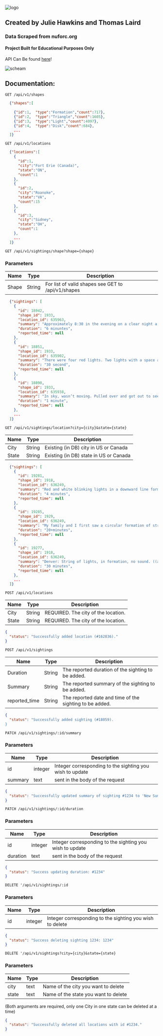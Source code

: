 ![logo](public/ufo-track-logo.png?raw=true)
## Created by Julie Hawkins and Thomas Laird
### Data Scraped from nuforc.org
#### Project Built for Educational Purposes Only

API Can Be found [here](https://ufo-tracker-thawk.herokuapp.com/)!

![scheam](UFO-Schema.png?raw=true)

## Documentation:

`GET /api/v1/shapes`
```json
  {"shapes":[
    
    {"id":1,  "type":"Formation","count":717},
    {"id":2,  "type":"Triangle","count":1605},
    {"id":3,  "type":"Light","count":4097},
    {"id":4,  "type":"Disk","count":684},
    ...
  ]}
```

`GET /api/v1/locations`
```json
  {"locations":[
    {
      "id":1,
      "city":"Fort Erie (Canada)",
      "state":"ON",
      "count":1
    },
    {
      "id":2,
      "city":"Roanoke",
      "state":"VA",
      "count":15
    },
    {
      "id":3,
      "city":"Sidney",
      "state":"OH",
      "count":1
    },
    ...
  ]}
```

`GET /api/v1/sightings/shape?shape={shape}`
### Parameters
| Name | Type |  Description |
| ---- | ---- | ------------ |
| Shape | String | For list of valid shapes see GET to /api/v1/shapes |
```json
  {"sightings": [
    {
      "id": 18942,
      "shape_id": 1933,
      "location_id": 635963,
      "summary": "Approximately 8:30 in the evening on a clear night a two red lights moving equal distance apart from each other moved from East to West",
      "duration": "6 minuntes",
      "reported_time": null
    },
    {
      "id": 18851,
      "shape_id": 1933,
      "location_id": 635902,
      "summary": "There were four red lights. Two lights with a space and then two more lights. They were horizontal. Flashed on for two seconds, then of",
      "duration": "30 second",
      "reported_time": null
    },
    {
      "id": 18890,
      "shape_id": 1933,
      "location_id": 635938,
      "summary": "In sky, wasn’t moving. Pulled over and got out to see it and it was gone in under 5 seconds",
      "duration": "1 minute",
      "reported_time": null
    },
    ...
  ]}
```

`GET /api/v1/sightings/location?city={city}&state={state}`

| Name | Type |  Description |
| ---- | ---- | ------------ |
| City | String | Existing (in DB) city in US or Canada|
| State | String | Existing (in DB) state in US or Canada|
```json
  {"sightings": [
    {
      "id": 19281,
      "shape_id": 1918,
      "location_id": 636249,
      "summary": "Red and white blinking lights in a downward line formation. Traveled from east to west maybe 25 miles then disappeared.",
      "duration": "4 minutes",
      "reported_time": null
    },
    {
      "id": 19285,
      "shape_id": 1929,
      "location_id": 636249,
      "summary": "My family and I first saw a circular formation of strobing red lights. We decided to stop and look and the formation changed. They star",
      "duration": "20+minutes",
      "reported_time": null
    },
    {
      "id": 19277,
      "shape_id": 1918,
      "location_id": 636249,
      "summary": "Denver: String of lights, in formation, no sound. ((anonymous report))",
      "duration": "30 minutes",
      "reported_time": null
    },
    ...
  ]}
```

`POST /api/v1/locations`

| Name | Type |  Description |
| ---- | ---- | ------------ |
| City | String | REQUIRED. The city of the location.|
| State | String | REQUIRED. The city of the location.|

```json
{
  "status": "Successfully added location (#162836)."
}
```
`POST /api/v1/sightings`

| Name | Type |  Description |
| ---- | ---- | ------------ |
| Duration | String | The reported duration of the sighting to be added.|
| Summary | String | The reported summary of the sighting to be added.|
| reported_time | String | The reported date and time of the sighting to be added.|

```json
{
  "status": "Successfully added sighting (#18059).
}
```

`PATCH /api/v1/sightings/:id/summary`
### Parameters
| Name | Type |  Description |
| ---- | ---- | ------------ |
| id | integer | Integer corresponding to the sighting you wish to update |
| summary | text | sent in the body of the request |

```json
{
  "status": "Successfully updated summary of sighting #1234 to 'New Summary'"
}
```

`PATCH /api/v1/sightings/:id/duration`
### Parameters
| Name | Type |  Description |
| ---- | ---- | ------------ |
| id | integer | Integer corresponding to the sighting you wish to update |
| duration | text | sent in the body of the request |

```json
{
  "status": "Success updating duration: #1234"
}
```

`DELETE '/api/v1/sightings/:id`
### Parameters
| Name | Type |  Description |
| ---- | ---- | ------------ |
| id | integer | Integer corresponding to the sighting you wish to delete |

```json
{
  "status": "Success deleting sighting 1234: 1234"
}
```

`DELETE '/api/v1/sightings?city={city}&state={state}`
### Parameters
| Name | Type |  Description |
| ---- | ---- | ------------ |
| city | text | Name of the city you want to delete |
| state | text | Name of the state you want to delete |

(Both arguments are required, only one City in one state can be deleted at a time)

```json
{
  "status": "Successfully deleted all locations with id #1234."
}
```




